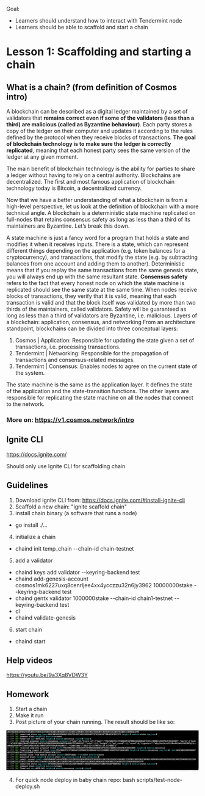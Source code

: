 Goal: 
* Learners should understand how to interact with Tendermint node
* Learners should be able to scaffold and start a chain

# Lesson 1: Scaffolding and starting a chain

## What is a chain? (from definition of Cosmos intro)

A blockchain can be described as a digital ledger maintained by a set of validators that __remains correct even if some of the validators (less than a third) are malicious (called as Byzantine behaviour)__. Each party stores a copy of the ledger on their computer and updates it according to the rules defined by the protocol when they receive blocks of transactions. __The goal of blockchain technology is to make sure the ledger is correctly replicated__, meaning that each honest party sees the same version of the ledger at any given moment.

The main benefit of blockchain technology is the ability for parties to share a ledger without having to rely on a central authority. Blockchains are decentralized. The first and most famous application of blockchain technology today is Bitcoin, a decentralized currency.

Now that we have a better understanding of what a blockchain is from a high-level perspective, let us look at the definition of blockchain with a more technical angle. A blockchain is a deterministic state machine replicated on full-nodes that retains consensus safety as long as less than a third of its maintainers are Byzantine. Let’s break this down.

A state machine is just a fancy word for a program that holds a state and modifies it when it receives inputs. There is a state, which can represent different things depending on the application (e.g. token balances for a cryptocurrency), and transactions, that modify the state (e.g. by subtracting balances from one account and adding them to another).
Deterministic means that if you replay the same transactions from the same genesis state, you will always end up with the same resultant state.
__Consensus safety__ refers to the fact that every honest node on which the state machine is replicated should see the same state at the same time. When nodes receive blocks of transactions, they verify that it is valid, meaning that each transaction is valid and that the block itself was validated by more than two thirds of the maintainers, called validators. Safety will be guaranteed as long as less than a third of validators are Byzantine, i.e. malicious.
Layers of a blockchain: application, consensus, and networking
From an architecture standpoint, blockchains can be divided into three conceptual layers:

1. Cosmos     | Application: Responsible for updating the state given a set of transactions, i.e. processing transactions.
2. Tendermint | Networking: Responsible for the propagation of transactions and consensus-related messages.
3. Tendermint | Consensus: Enables nodes to agree on the current state of the system.

The state machine is the same as the application layer. It defines the state of the application and the state-transition functions. The other layers are responsible for replicating the state machine on all the nodes that connect to the network.

### More on: https://v1.cosmos.network/intro

## Ignite CLI

https://docs.ignite.com/

Should only use Ignite CLI for scaffolding chain

## Guidelines
1. Download ignite CLI from: https://docs.ignite.com/#install-ignite-cli
2. Scaffold a new chain: "ignite scaffold chain"
3. install chain binary (a software that runs a node)
 * go install ./...
4. initialize a chain
 * chaind init temp_chain --chain-id chain-testnet
5. add a validator
 * chaind keys add validator --keyring-backend test
 * chaind add-genesis-account cosmos1mk6227uxq8cenrljee4xx4ycczzu32n6jy3962 10000000stake --keyring-backend test
 * chaind gentx validator 1000000stake --chain-id chain1-testnet --keyring-backend test
 * cl
 * chaind validate-genesis
6. start chain
 * chaind start

## Help videos
https://youtu.be/9a3Xq8VDW3Y

## Homework
1. Start a chain
2. Make it run
3. Post picture of your chain running. The result should be like so:

![result](images/1_1.png "result of a chain running")

4. For quick node deploy in baby chain repo: bash scripts/test-node-deploy.sh